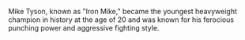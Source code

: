 Mike Tyson, known as "Iron Mike," became the youngest heavyweight champion in history at the age of 20 and was known for his ferocious punching power and aggressive fighting style.
